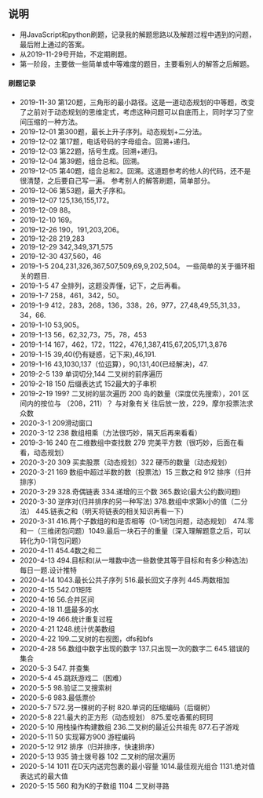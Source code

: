 ## 说明
* 用JavaScript和python刷题，记录我的解题思路以及解题过程中遇到的问题，最后附上通过的答案。
* 从2019-11-29号开始，不定期刷题。
* 第一阶段，主要做一些简单或中等难度的题目，主要看别人的解答之后解题。
#### 刷题记录
* 2019-11-30  第120题，三角形的最小路径。这是一道动态规划的中等题，改变了之前对于动态规划的思维定式，考虑这种问题可以自底而上，同时学习了空间压缩的一种方法。
* 2019-12-01  第300题，最长上升子序列。动态规划+二分法。
* 2019-12-02  第17题，电话号码的字母组合。回溯+递归。
* 2019-12-03  第22题，括号生成。回溯+递归。
* 2019-12-04  第39题，组合总和。回溯。
* 2019-12-05  第40题，组合总和2。回溯。这道题参考的他人的代码，还不是很清楚，之后要自己写一遍。
参考别人的解答刷题，简单部分。
* 2019-12-06  第53题，最大子序和。
* 2019-12-07  125,136,155,172。
* 2019-12-09  88。
* 2019-12-10 169。
* 2019-12-26 190，191,203,206。
* 2019-12-28 219,283
* 2019-12-29 342,349,371,575
* 2019-12-30 437,560，46
* 2019-1-5 204,231,326,367,507,509,69,9,202,504。 一些简单的关于循环相关的题目.
* 2019-1-5 47 全排列，这题没弄懂，记下，之后再看。
* 2019-1-7 258，461，342，50。
* 2019-1-9 412，283，268，136，338，26，977，27,48,49,55,31,33，34，66.
* 2019-1-10 53,905。
* 2019-1-13 56，62,32,73，75，78，453
* 2019-1-14 167，462，172，1122，476,1,387,415,67,205,171,3,876
* 2019-1-15 39,40(仍有疑惑，记下来),46,191.
* 2019-1-16 43,1030,137（位运算），90,131,40(已经解决)，47.
* 2019-2-5 139 单词切分,144 二叉树的前序遍历
* 2019-2-18 150 后缀表达式 152最大的子串积
* 2019-2-19 199? 二叉树的层次遍历  200 岛的数量（深度优先搜索），201 区间内的按位与  （208，211）？ 与对象有关 往后放一放，229，摩尔投票法求众数
* 2020-3-1 209滑动窗口
* 2020-3-12 238 数组相乘（方法很巧妙，隔天后再来看看）
* 2019-3-16 240 在二维数组中查找数 279 完美平方数（很巧妙，后面在看看，动态规划）
* 2020-3-20 309 买卖股票（动态规划）322 硬币的数量（动态规划）
* 2020-3-21 169 数组中超过半数的数（投票法）15 三数之和 912 排序（归并排序）
* 2020-3-29 328.奇偶链表  334.递增的三个数 365.数论(最大公约数问题)
* 2020-3-30 逆序对(归并排序的另一种写法) 378.数组中求第k小的值（二分法） 445.链表之和（明天将链表的相关知识再看一下）
* 2020-3-31 416.两个子数组的和是否相等（0-1闭包问题，动态规划） 474.零和一（三维闭包问题）1049.最后一块石子的重量（深入理解题意之后，可以转化为0-1背包问题）
* 2020-4-11 454.4数之和二
* 2020-4-13 494.目标和(从一堆数中选一些数使其等于目标和有多少种选法)  每日一题.设计推特
* 2020-4-14 1043.最长公共子序列 516.最长回文子序列  445.两数相加
* 2020-4-15 542.01矩阵
* 2020-4-16 56.合并区间
* 2020-4-18 11.盛最多的水
* 2020-4-19  466.统计重复过程
* 2020-4-21 1248.统计优美数组
* 2020-4-22 199.二叉树的右视图，dfs和bfs
* 2020-4-28 56.数组中数字出现的数字  137.只出现一次的数字二 645.错误的集合
* 2020-5-3 547. 并查集
* 2020-5-4 45.跳跃游戏二（困难）
* 2020-5-5 98.验证二叉搜索树
* 2020-5-6 983.最低票价
* 2020-5-7 572.另一棵树的子树  820.单词的压缩编码（后缀树）
* 2020-5-8 221.最大的正方形（动态规划）  875.爱吃香蕉的珂珂
* 2020-5-10 用栈操作构建数组  236.二叉树的最近公共祖先  877.石子游戏
* 2020-5-11  50 实现幂方900 游程编码
* 2020-5-12  912 排序（归并排序，快速排序）
* 2020-5-13  935 骑士拨号器 102 二叉树的层次遍历
* 2020-5-14 1011 在D天内送完包裹的最小容量 1014.最佳观光组合 1131.绝对值表达式的最大值
* 2020-5-15  560 和为K的子数组 1104 二叉树寻路
